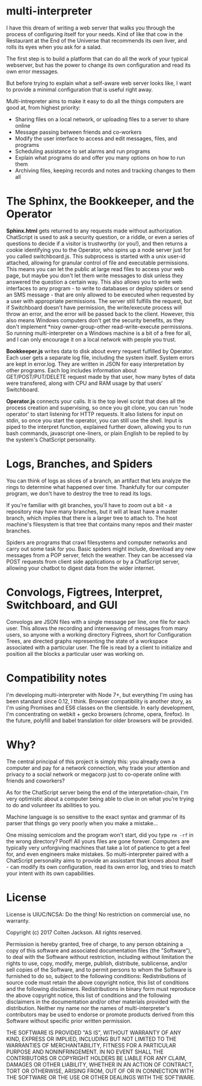 # multi-interpreter

I have this dream of writing a web server that walks you through the process of configuring itself for your needs.
Kind of like that cow in the Restaurant at the End of the Universe that recommends its own liver, and rolls its eyes when you ask for a salad.

The first step is to build a platform that can do all the work of your typical webserver, but has the power to change its own configuration and read its own error messages.

But before trying to explain what a self-aware web server looks like, I want to provide a minimal configuration that is useful right away.

Multi-intrepreter aims to make it easy to do all the things computers are good at, from highest priority:
- Sharing files on a local network, or uploading files to a server to share online
- Message passing between friends and co-workers
- Modify the user interface to access and edit messages, files, and programs
- Scheduling assistance to set alarms and run programs
- Explain what programs do and offer you many options on how to run them
- Archiving files, keeping records and notes and tracking changes to them all



# The Sphinx, the Bookkeeper, and the Operator

**Sphinx.html** gets returned to any requests made without authorization. ChatScript is used to ask a security question, or a riddle, or even a series of questions to decide if a visitor is trustworthy (or you!), and then returns a cookie identifying you to the Operator, who spins up a node server just for you called switchboard.js. This subprocess is started with a unix user-id attached, allowing for granular control of file and executable permissions. This means you can let the public at large read files to access your web page, but maybe you don't let them write messages to disk unless they answered the question a certain way. This also allows you to write web interfaces to any program - to write to databases or deploy spiders or send an SMS message - that are only allowed to be executed when requested by a user with appropriate permissions. The server still fulfills the request, but if Switchboard doesn't have permission, the write/execute process will throw an error, and the error will be passed back to the client. However, this also means Windows computers don't get the security benefits, as they don't implement *nixy owner-group-other read-write-execute permissions. So running multi-interpreter on a Windows machine is a bit of a free for all, and I can only encourage it on a local network with people you trust.

**Bookkeeper.js** writes data to disk about every request fulfilled by Operator. Each user gets a separate log file, including the system itself. System errors are kept in error.log. They are written in JSON for easy interpretation by other programs. Each log includes information about GET/POST/PUT/DELETE request made by that user, how many bytes of data were transfered, along with CPU and RAM usage by that users' Switchboard.

**Operator.js** connects your calls. It is the top level script that does all the process creation and supervising, so once you git clone, you can run 'node operator' to start listening for HTTP requests. It also listens for input on stdin, so once you start the operator, you can still use the shell. Input is piped to the interpret function, explained further down, allowing you to run bash commands, javascript one-liners, or plain English to be replied to by the system's ChatScript personality.


# Logs, Branches, and Spiders
You can think of logs as slices of a branch, an artifact that lets analyze the rings to determine what happened over time. Thankfully for our computer program, we don't have to destroy the tree to read its logs.

If you're familiar with git branches, you'll have to zoom out a bit - a repository may have many branches, but it will at least have a master branch, which implies that there is a larger tree to attach to. The host machine's filesystem is that tree that contains many repos and their master branches.

Spiders are programs that crawl filesystems and computer networks and carry out some task for you. Basic spiders might include, download any new messages from a POP server, fetch the weather.
They can be accessed via POST requests from client side applications or by a ChatScript server, allowing your chatbot to digest data from the wider internet.

# Convologs, Figtrees, Interpret, Switchboard, and GUI
Convologs are JSON files with a single message per line, one file for each user.
This allows the recording and interweaving of messages from many users, so anyone with a working directory 
Figtrees, short for Configuration Trees, are directed graphs representing the state of a workspace associated with a particular user. The file is read by a client to initialize and position all the blocks a particular user was working on.

# Compatibility notes
I'm developing multi-interpreter with Node 7+, but everything I'm using has been standard since 0.12, I think.
Browser compatibility is another story, as I'm using Promises and ES6 classes on the clientside.
In early development, I'm concentrating on webkit + gecko browsers (chrome, opera, firefox).
In the future, polyfill and babel translation for older browsers will be provided.

# Why?

The central principal of this project is simply this: you already own a computer and pay for a network connection, why trade your attention and privacy to a social network or megacorp just to co-operate online with friends and coworkers?

As for the ChatScript server being the end of the interpretation-chain, I'm very optimistic about a computer being able to clue in on what you're trying to do and volunteer its abilities to you.

Machine language is so sensitive to the exact syntax and grammar of its parser that things go very poorly when you make a mistake...

One missing semicolom and the program won't start, did you type `rm -rf` in the wrong directory? Poof! All yours files are gone forever. Computers are typically very unforgiving machines that take a lot of patience to get a feel for, and even engineers make mistakes.
So multi-interpreter paired with a ChatScript personality aims to provide an assisstant that knows about itself - can modify its own configuration, read its own error log, and tries to match your intent with its own capabilities.

# License
License is UIUC/NCSA: Do the thing! No restriction on commercial use, no warranty.

Copyright (c) 2017 Colten Jackson. All rights reserved.

Permission is hereby granted, free of charge, to any person obtaining a copy of this software and associated documentation files (the "Software"), to deal with the Software without restriction, including without limitation the rights to use, copy, modify, merge, publish, distribute, sublicense, and/or sell copies of the Software, and to permit persons to whom the Software is furnished to do so, subject to the following conditions:
Redistributions of source code must retain the above copyright notice, this list of conditions and the following disclaimers.
Redistributions in binary form must reproduce the above copyright notice, this list of conditions and the following disclaimers in the documentation and/or other materials provided with the distribution.
Neither my name nor the names of multi-interpreter's contributors may be used to endorse or promote products derived from this Software without specific prior written permission.

THE SOFTWARE IS PROVIDED "AS IS", WITHOUT WARRANTY OF ANY KIND, EXPRESS OR IMPLIED, INCLUDING BUT NOT LIMITED TO THE WARRANTIES OF MERCHANTABILITY, FITNESS FOR A PARTICULAR PURPOSE AND NONINFRINGEMENT. IN NO EVENT SHALL THE CONTRIBUTORS OR COPYRIGHT HOLDERS BE LIABLE FOR ANY CLAIM, DAMAGES OR OTHER LIABILITY, WHETHER IN AN ACTION OF CONTRACT, TORT OR OTHERWISE, ARISING FROM, OUT OF OR IN CONNECTION WITH THE SOFTWARE OR THE USE OR OTHER DEALINGS WITH THE SOFTWARE.